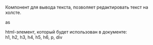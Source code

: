 Компонент для вывода текста, позволяет редактировать текст на холсте.

as

html-элемент, который будет использован в документе:  
h1, h2, h3, h4, h5, h6, p, div